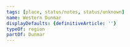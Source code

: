 ```yaml
---
tags: [place, status/notes, status/unknown]
name: Western Dunmar
displayDefaults: {definitiveArticle: ''}
typeOf: region
partOf: Dunmar
---
```

